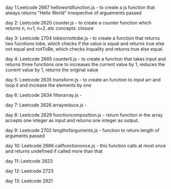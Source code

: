 day 1:Leetcode 2667
helloworldfunction.js - to create a js function that always returns "Hello World" irrespective of arguements passed

day 2: Leetcode 2620
counter.js - to create a counter function which returns n, n+1, n+2..etc concepts: closure

day 3: Leetcode 2704
tobeornottobe.js - to create a function that returns two fucntions tobe, which checks if the value is equal and returns true else not equal and notToBe, which checks inquality and returns true else equal.

day 4: Leetcode 2665 
counterII.js - to create a function that takes input and returns three functions one to increases the current value by 1, reduces the current value by 1, returns the original value

day 5: Leetcode 2635
transform.js - to create an function to input arr and loop it and increase the elements by one

day 6: Leetcode 2634
filterarray.js -

day 7: Leetcode 2626
arrayreduce.js -

day 8: Leetcode 2629 
functioncomposition.js - return function in the array accepts one integer as input and returns one integer as output.

day 9: Leetcode 2702 
lengthofarguments.js - function to return length of arguments passed 

day 10: Leetcode 2666
callfunctiononce.js - this function calls at most once and returns undefined if called more than that

day 11: Leetcode 2623

day 12: Leetcode 2723

day 13: Leetcode 2621
